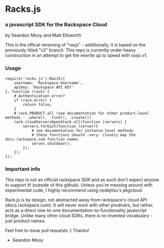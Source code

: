 # Racks.js
### a javascript SDK for the Rackspace Cloud
by Seandon Mooy and Matt Ellsworth

  This is the offical renaming of "raxjs" - additionally, it is based on the previously titled "v2" branch. This repo is currently under heavy construction in an attempt to get the rewrite up to speed with raxjs v1.

### Usage
    require('racks.js').RaxJS({
    	username: 'Rackspace Username',
    	apiKey: 'Rackspace API KEY'
    }, function (rack) {
    	# Authentication error?
    	if (rack.error) {
    		return false;
    	}
    	# rack.PRODUCT.all (see documentation for other product-level methods - .where(), .find(), .create())
    	rack.cloudServersOpenStack.all(function (servers) {
    		servers.forEach(function (server){
    			# see documentation for instance-level methods
    			# these functions should -very- closely map the docs.rackspace.com function names
    			server.shutdown();
    		});
    	});
    });

### Important info
This repo is not an official rackspace SDK and as such don't expect anyone to support it! (outside of this github). Unless you're messing around with experimental code, I highly recommend using nodejitsu's pkgcloud.

Rack.js is by design, not abstracted away from rackspace's cloud API (docs.rackspace.com). It will never work with other prodivers, but rather, acts as a direct one-to-one documentation-to-functionality javascript bridge. Unlike many other cloud SDKs, there is no invented vocabulary - just product names.

Feel free to issue pull requests :) Thanks!

- Seandon Mooy